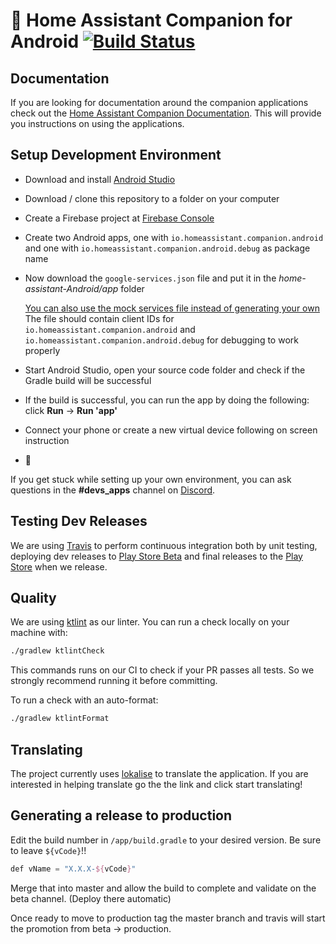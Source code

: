 # :iphone: Home Assistant Companion for Android  [![Build Status](https://travis-ci.com/home-assistant/home-assistant-android.svg?branch=master)](https://travis-ci.com/home-assistant/home-assistant-android)

## Documentation
If you are looking for documentation around the companion applications check out the [Home Assistant Companion Documentation](https://companion.home-assistant.io/).  This will provide you instructions on using the applications.

## Setup Development Environment

- Download and install [Android Studio](https://developer.android.com/studio)

- Download / clone this repository to a folder on your computer

- Create a Firebase project at [Firebase Console](https://console.firebase.google.com)

- Create two Android apps, one with `io.homeassistant.companion.android` and one with `io.homeassistant.companion.android.debug` as package name

- Now download the `google-services.json` file and put it in the _home-assistant-Android/app_ folder

  [You can also use the mock services file instead of generating your own](/.travis/mock-google-services.json)
  The file should contain client IDs for `io.homeassistant.companion.android` and `io.homeassistant.companion.android.debug` for debugging to work properly

- Start Android Studio, open your source code folder and check if the Gradle build will be successful

- If the build is successful, you can run the app by doing the following: click **Run** -> **Run 'app'**

- Connect your phone or create a new virtual device following on screen instruction

- :tada:

If you get stuck while setting up your own environment, you can ask questions in the **#devs_apps** channel on [Discord](https://discord.gg/c5DvZ4e).

## Testing Dev Releases

We are using [Travis](https://travis-ci.com/home-assistant/home-assistant-android) to perform continuous integration both by unit testing, deploying dev releases to [Play Store Beta](https://play.google.com/apps/testing/io.homeassistant.companion.android) and final releases to the [Play Store](https://play.google.com/store/apps/details?id=io.homeassistant.companion.android) when we release.

## Quality

We are using [ktlint](https://ktlint.github.io/) as our linter.
You can run a check locally on your machine with:
```bash
./gradlew ktlintCheck
```
This commands runs on our CI to check if your PR passes all tests. So we strongly recommend running it before committing.

To run a check with an auto-format:
```bash
./gradlew ktlintFormat
```

## Translating
The project currently uses [lokalise](https://lokalise.com/public/145814835dd655bc5ab0d0.36753359/) to translate the application.  If you are interested in helping translate go the the link and click start translating!


## Generating a release to production
Edit the build number in `/app/build.gradle` to your desired version.  Be sure to leave `${vCode}`!!

```kotlin
def vName = "X.X.X-${vCode}"
```
Merge that into master and allow the build to complete and validate on the beta channel. (Deploy there automatic)

Once ready to move to production tag the master branch and travis will start the promotion from beta -> production.
